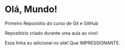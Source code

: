# Olá, Mundo!
 Primeiro Reposiótio do curso de Git e GitHub

 Repositório criado durante uma aula ao vivo!
 
 Essa linha eu adicionei no site! Que IMPRESSIONANTE.
